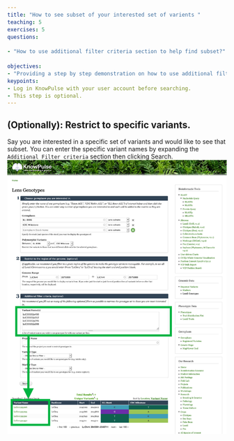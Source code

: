 ```yaml
---
title: "How to see subset of your interested set of varients "
teaching: 5
exercises: 5
questions:

- "How to use additional filter criteria section to help find subset?"

objectives:
- "Providing a step by step demonstration on how to use additional filter criteria section to help find subset of interested."
keypoints:
- Log in KnowPulse with your user account before searching.
- This step is optional.
---
```



## (Optionally): Restrict to specific variants.
Say you are interested in a specific set of variants and would like to see that subset. You can enter the specific variant names by expanding the `Additional Filter criteria` section then clicking Search.
![Screenshot of main code listing](../fig/gmatrix-poly-region-5.png)
